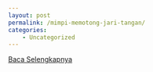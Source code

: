 ```yaml
---
layout: post
permalink: /mimpi-memotong-jari-tangan/
categories:
    - Uncategorized
---
```


[Baca Selengkapnya](/03)
